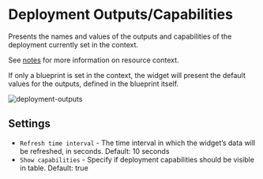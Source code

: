 # Deployment Outputs/Capabilities

Presents the names and values of the outputs and capabilities of the deployment currently set in the context.

See [notes](/working_with/console/widgets/index.html) for more information on resource context.

If only a blueprint is set in the context, the widget will present the default values for the outputs, defined in the blueprint itself.

![deployment-outputs]( /images/ui/widgets/deployment-outputs.png )


## Settings

* `Refresh time interval` - The time interval in which the widget’s data will be refreshed, in seconds. Default: 10 seconds
* `Show capabilities` - Specify if deployment capabilities should be visible in table. Default: true
